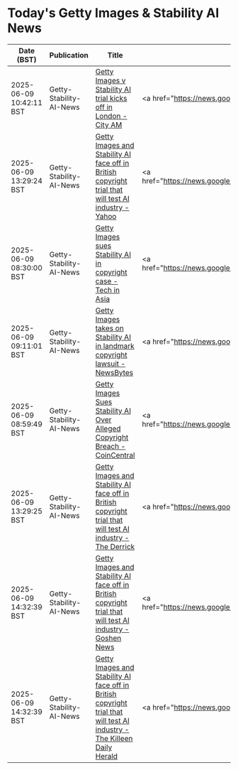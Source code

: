 # Today's Getty Images & Stability AI News

| Date (BST) | Publication | Title | Summary |
|------------|-------------|-------|---------|
| 2025-06-09 10:42:11 BST | Getty-Stability-AI-News | [Getty Images v Stability AI trial kicks off in London - City AM](https://news.google.com/rss/articles/CBMigwFBVV95cUxOX1VSTk1VOVZBVkd6N0l0M3g5eDlWanFRT0lidl9IaU5ad0YwR2NobldLdGZ4cXVDaDFtTXRUZ1o3Y29GWUZqaWI5RTN6Ti1iWXE1cjNOVjJRSFk5c19ZcmtaaWhNYlM1RjA0b0JjT0Q5ZC01NnJGNHpZUFo4c2JiZWZwdw?oc=5) | <a href="https://news.google.com/rss/articles/CBMigwFBVV95cUxOX1VSTk1VOVZBVkd6N0l0M3g5eDlWanFRT0lidl9IaU5ad0YwR2NobldLdGZ4cXVDaDFtTXRUZ1o3Y29GWUZqaWI5RTN6Ti1iWXE1cjNOVjJRSFk5c19ZcmtaaWhNYlM1RjA0b0JjT0... |
| 2025-06-09 13:29:24 BST | Getty-Stability-AI-News | [Getty Images and Stability AI face off in British copyright trial that will test AI industry - Yahoo](https://news.google.com/rss/articles/CBMihgFBVV95cUxQSjZGR0o0aXpWZklXMDFWVExybmJKd3UzRVZQeFUzQWZzR2p6eWRXbjhuUkVnR25xSWhDZEdrOWxiYmVyZDkzQmtKdV9vNXpDWHJ1R1dyeTBTSXJWUzFBMDY1bDJpX0lPUGJDTkxQdS10NVQxNlozUVZrcUNxd0Njd3QyUmVSZw?oc=5) | <a href="https://news.google.com/rss/articles/CBMihgFBVV95cUxQSjZGR0o0aXpWZklXMDFWVExybmJKd3UzRVZQeFUzQWZzR2p6eWRXbjhuUkVnR25xSWhDZEdrOWxiYmVyZDkzQmtKdV9vNXpDWHJ1R1dyeTBTSXJWUzFBMDY1bDJpX0lPUGJDTkxQdS... |
| 2025-06-09 08:30:00 BST | Getty-Stability-AI-News | [Getty Images sues Stability AI in copyright case - Tech in Asia](https://news.google.com/rss/articles/CBMihwFBVV95cUxPNnFvNFhlS1N3S0s3bzRoYkphRGc0MUlXRHRDTU9XUGFLa3E0ekVaV3hGdWNIbmwxeENKN29peWJWTGNBVkVuQnRMTnNfRldwRi1sb1UyM0ZlbVlXVU9Rem5EUTRSVnpkT2VNWjhwam9LdDctR0NsUG1oWWV0cC1VVmtGVWYxUWs?oc=5) | <a href="https://news.google.com/rss/articles/CBMihwFBVV95cUxPNnFvNFhlS1N3S0s3bzRoYkphRGc0MUlXRHRDTU9XUGFLa3E0ekVaV3hGdWNIbmwxeENKN29peWJWTGNBVkVuQnRMTnNfRldwRi1sb1UyM0ZlbVlXVU9Rem5EUTRSVnpkT2VNWjhwam... |
| 2025-06-09 09:11:01 BST | Getty-Stability-AI-News | [Getty Images takes on Stability AI in landmark copyright lawsuit - NewsBytes](https://news.google.com/rss/articles/CBMiqAFBVV95cUxPNGNLd1ppXzg4am9Tb2tudE1nS09WNnFDX2hGUGJsR2tRM016OHU4LVdrVWlJQk9jckhvN1lFY09XcHZrRmUtY0kyc1FkS1ZPd3NxQzNGdjdfQ0xBTmE5c1pUX0NzSno1VFVqLWtlc19ESkVGeWRjd2phUEJhV3o5TnFjenNRaHdTNXBveWxoRVNxeFV2c0JxMFpqdi14OVRvbTJwRXIxeTQ?oc=5) | <a href="https://news.google.com/rss/articles/CBMiqAFBVV95cUxPNGNLd1ppXzg4am9Tb2tudE1nS09WNnFDX2hGUGJsR2tRM016OHU4LVdrVWlJQk9jckhvN1lFY09XcHZrRmUtY0kyc1FkS1ZPd3NxQzNGdjdfQ0xBTmE5c1pUX0NzSno1VFVqLWtlc1... |
| 2025-06-09 08:59:49 BST | Getty-Stability-AI-News | [Getty Images Sues Stability AI Over Alleged Copyright Breach - CoinCentral](https://news.google.com/rss/articles/CBMiigFBVV95cUxNWXl0LUZhVUlBM3hpbVZpcjlGTmhUbU1RaDIyMHVYckdxZy1kZkZRazZsOW8yMHZ0dG1Zbm12Wl9OaXNSTUgwb3B6aDE2SlVJOVZHOWg1VUUzS1o2eGxmUTE2d01qaXBFQUxkel96RU1zZVBUMmVISkVJZjM2NDdYVkxZLVRwbmdvb2c?oc=5) | <a href="https://news.google.com/rss/articles/CBMiigFBVV95cUxNWXl0LUZhVUlBM3hpbVZpcjlGTmhUbU1RaDIyMHVYckdxZy1kZkZRazZsOW8yMHZ0dG1Zbm12Wl9OaXNSTUgwb3B6aDE2SlVJOVZHOWg1VUUzS1o2eGxmUTE2d01qaXBFQUxkel96RU... |
| 2025-06-09 13:29:25 BST | Getty-Stability-AI-News | [Getty Images and Stability AI face off in British copyright trial that will test AI industry - The Derrick](https://news.google.com/rss/articles/CBMiggJBVV95cUxQaFFpcTVpMlROQnVMUWEtLUlrSjZ6NnFGdU5YcnpmUkFuY3hNZzhET0pKd2UwR1VEOEczVjhrbUdvZTB0X0RhV1VYWEZkQS1YZWFxLURxN0hUeTVTWEhUaWluOTluQTloRGc1WDVYTkctckY5NGVPWUpESUNhNllXUEdmeWI5c2lhVV96bFNPUEVOSHdfd3pnZVVqaEh4bHRSUHJOcXREZjdRVjVCTlVOaGpqSTU0NTg0T0VERFoyQUdwQ2xVNU1UYzl1cGgzdmRrbjIxYjdlZnVTSndVTEFxd3JxbTd6dVI3SXZLaTJpY2lkeHRfTngwaTBpZzlhejlJd0E?oc=5) | <a href="https://news.google.com/rss/articles/CBMiggJBVV95cUxQaFFpcTVpMlROQnVMUWEtLUlrSjZ6NnFGdU5YcnpmUkFuY3hNZzhET0pKd2UwR1VEOEczVjhrbUdvZTB0X0RhV1VYWEZkQS1YZWFxLURxN0hUeTVTWEhUaWluOTluQTloRGc1WDVYTk... |
| 2025-06-09 14:32:39 BST | Getty-Stability-AI-News | [Getty Images and Stability AI face off in British copyright trial that will test AI industry - Goshen News](https://news.google.com/rss/articles/CBMiiwJBVV95cUxQd2c3SWtfTW1zUVIxaTZMMk13ZW5tYkZmZV9acWVza1RfWGlrN0FHQVVDUXVvaHBRMWE5UEdmN2NFTTlQREJpM3NCYTNaNVdTZ1lpQkF1YXpmVTBIbXlVd2VkOUgxbWR6NURhb2ZrY0hWbHFMSko4U2ZHcjNwU1REQ29JM0owTGU3NkJfbWJhbVJyZWZsbUxKaDU0M09BQU1lMGpLWm9nMFIwaGlWY05lQTgzNGNfcTIxUmVKZThxN0lNMjFrSXA1VU0zejlERm84b0dZUGVJVEp3Y2ktQ041c0ZVNHdCSEJvdm43VlZuUjgxeGxMalloMXRCZVNNQ090cHY5YlJhNEVrN1E?oc=5) | <a href="https://news.google.com/rss/articles/CBMiiwJBVV95cUxQd2c3SWtfTW1zUVIxaTZMMk13ZW5tYkZmZV9acWVza1RfWGlrN0FHQVVDUXVvaHBRMWE5UEdmN2NFTTlQREJpM3NCYTNaNVdTZ1lpQkF1YXpmVTBIbXlVd2VkOUgxbWR6NURhb2ZrY0... |
| 2025-06-09 14:32:39 BST | Getty-Stability-AI-News | [Getty Images and Stability AI face off in British copyright trial that will test AI industry - The Killeen Daily Herald](https://news.google.com/rss/articles/CBMi9wFBVV95cUxPTkp2VFZIQzZReGktbkNYaFBOc1JCSGVhN0dVdHgxNUVxQmtPZmxDTkNDOTB0Q2J3YnZZdlUxbDRiVDJDLUhjRHBFZk5QejRTbE52Y3JwVkdBX0J6eTc1YVBqQ2RUbFBUTExGa3BxU3VmdlpFb0ZVWFd2QTdtU05xSDl6bkhJczlDbk1JMXRqVU9hSlZFaUVJb1dpN2R6azI5c2p2dDhmS3hIeWpERUVYcFlDUU05YnJhbzZoeVVZTnpkUEgzc1VleFBqaVllenR5eEVGODEyR3FDeGJWYURqTEdWWHhTeUlYTDBIa3YxQ1RmY2ZtdHZj?oc=5) | <a href="https://news.google.com/rss/articles/CBMi9wFBVV95cUxPTkp2VFZIQzZReGktbkNYaFBOc1JCSGVhN0dVdHgxNUVxQmtPZmxDTkNDOTB0Q2J3YnZZdlUxbDRiVDJDLUhjRHBFZk5QejRTbE52Y3JwVkdBX0J6eTc1YVBqQ2RUbFBUTExGa3BxU3... |

